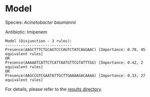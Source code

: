 
# Model

Species: *Acinetobacter baumannii*

Antibiotic: Imipenem

```
Model (Disjunction - 3 rules):
------------------------------
Presence(AAGCTTTCTGCAGTCCCAGTCTATCAGGAAC) [Importance: 0.70, 45 equivalent rules]
OR
Presence(AAAAATCATTCTCATTAATGTTCGTATTTGG) [Importance: 0.42, 2 equivalent rules]
OR
Presence(AAGCCGTCGAATATTGCTTGAAAAGACAAAA) [Importance: 0.33, 27 equivalent rules]

```

For details, please refer to the [results directory](../../../../../results/scm_b/acinetobacter%20baumannii/imipenem/repeat_1/).

